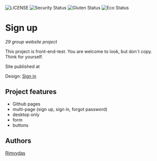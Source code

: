 ![LICENSE](https://img.shields.io/badge/license-MIT-blue.svg?style=flat-square)
![Security Status](https://img.shields.io/security-headers?label=Security&url=https%3A%2F%2Fgithub.com&style=flat-square)
![Gluten Status](https://img.shields.io/badge/Gluten-Free-green.svg)
![Eco Status](https://img.shields.io/badge/ECO-Friendly-green.svg)

# Sign up

_29 group website project_

This project is front-end-test. You are welcome to look, but don`t copy. Think for yourself.

Site published at

Design: [Sign in](https://cdn.discordapp.com/attachments/850245533838868480/850246623883034644/login_screen.png)

## Project features

- Github pages
- multi-page (sign up, sign in, forgot password)
- desktop only
- form
- buttons

## Authors

[Rimvydas](https://github.com/Rimvydas1987)